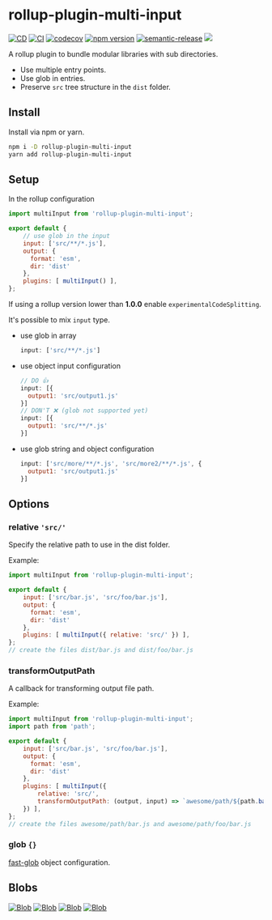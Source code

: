 # rollup-plugin-multi-input

[![CD](https://github.com/alfredosalzillo/rollup-plugin-multi-input/workflows/CD/badge.svg)](https://github.com/alfredosalzillo/rollup-plugin-multi-input/actions/workflows/CD.yml)
[![CI](https://github.com/alfredosalzillo/rollup-plugin-multi-input/workflows/CI/badge.svg)](https://github.com/alfredosalzillo/rollup-plugin-multi-input/actions/workflows/CI.yml)
[![codecov](https://codecov.io/gh/alfredosalzillo/rollup-plugin-multi-input/branch/main/graph/badge.svg)](https://codecov.io/gh/alfredosalzillo/rollup-plugin-multi-input)
[![npm version](https://badge.fury.io/js/rollup-plugin-multi-input.svg)](https://badge.fury.io/js/rollup-plugin-multi-input)
[![semantic-release](https://img.shields.io/badge/%20%20%F0%9F%93%A6%F0%9F%9A%80-semantic--release-e10079.svg)](https://github.com/semantic-release/semantic-release)
[![](https://data.jsdelivr.com/v1/package/npm/rollup-plugin-multi-input/badge?style=rounded)](https://www.jsdelivr.com/package/npm/rollup-plugin-multi-input)

A rollup plugin to bundle modular libraries with sub directories.

* Use multiple entry points.
* Use glob in entries.
* Preserve `src` tree structure in the `dist` folder.

## Install
Install via npm or yarn.
```bash
npm i -D rollup-plugin-multi-input
yarn add rollup-plugin-multi-input
```
## Setup
In the rollup configuration
```js
import multiInput from 'rollup-plugin-multi-input';

export default {
    // use glob in the input
    input: ['src/**/*.js'],
    output: {
      format: 'esm',
      dir: 'dist'
    },
    plugins: [ multiInput() ],
};
```
If using a rollup version lower than **1.0.0**
enable `experimentalCodeSplitting`.

It's possible to mix `input` type.
* use glob in array
    ```js
    input: ['src/**/*.js']
    ```
* use object input configuration
    ```js
    // DO 👍
    input: [{
      output1: 'src/output1.js'
    }]
    // DON'T ❌ (glob not supported yet)
    input: [{
      output1: 'src/**/*.js'
    }]
    ```
* use glob string and object configuration
    ```js
    input: ['src/more/**/*.js', 'src/more2/**/*.js', {
      output1: 'src/output1.js'
    }]
   ```

## Options

### relative `'src/'`
Specify the relative path to use in the dist folder.

Example:
```js
import multiInput from 'rollup-plugin-multi-input';

export default {
    input: ['src/bar.js', 'src/foo/bar.js'],
    output: {
      format: 'esm',
      dir: 'dist'
    },
    plugins: [ multiInput({ relative: 'src/' }) ],
};
// create the files dist/bar.js and dist/foo/bar.js
```

### transformOutputPath
A callback for transforming output file path.

Example:
```js
import multiInput from 'rollup-plugin-multi-input';
import path from 'path';

export default {
    input: ['src/bar.js', 'src/foo/bar.js'],
    output: {
      format: 'esm',
      dir: 'dist'
    },
    plugins: [ multiInput({ 
        relative: 'src/', 
        transformOutputPath: (output, input) => `awesome/path/${path.basename(output)}`, 
    }) ],
};
// create the files awesome/path/bar.js and awesome/path/foo/bar.js
```

### glob `{}`
[fast-glob](https://github.com/mrmlnc/fast-glob) object configuration.

## Blobs
[![Blob](https://blobs-six.vercel.app/api/blob?width=150&height=150&s=1)](https://github.com/alfredosalzillo/blobs)
[![Blob](https://blobs-six.vercel.app/api/blob?width=150&height=150&s=2)](https://github.com/alfredosalzillo/blobs)
[![Blob](https://blobs-six.vercel.app/api/blob?width=150&height=150&s=3)](https://github.com/alfredosalzillo/blobs)
[![Blob](https://blobs-six.vercel.app/api/blob?width=150&height=150&s=4)](https://github.com/alfredosalzillo/blobs)
